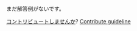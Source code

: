 
まだ解答例がないです。

[コントリビュートしませんか](https://github.com/BFEdev/BFE.dev-solutions/blob/main/quiz/null-and-undefined_ja.md)?  [Contribute guideline](https://github.com/BFEdev/BFE.dev-solutions#how-to-contribute)
